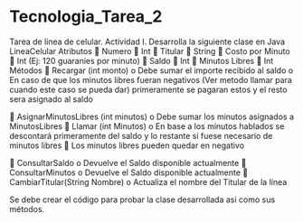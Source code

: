 # Tecnologia_Tarea_2
Tarea de línea de celular.
Actividad I.
Desarrolla la siguiente clase en Java
LineaCelular
Atributos
       Numero  Int
       Titular  String
       Costo por Minuto  Int (Ej: 120 guaranies por minuto)
       Saldo  Int
       Minutos Libres  Int
Métodos
 Recargar (int monto)
      o Debe sumar el importe recibido al saldo
      o En caso de que los minutos libres fueran negativos (Ver metodo llamar para cuando este
      caso se pueda dar) primeramente se pagaran estos y el resto sera asignado al saldo

 AsignarMinutosLibres (int minutos)
      o Debe sumar los minutos asignados a MinutosLibres
 Llamar (int Minutos)
      o En base a los minutos hablados se descontará primeramente del saldo y lo restante si
      fuese necesario de minutos libres
 Los minutos libres pueden quedar en negativo

 ConsultarSaldo
      o Devuelve el Saldo disponible actualmente
 ConsultarMinutos
      o Devuelve el Saldo disponible actualmente
 CambiarTitular(String Nombre)
      o Actualiza el nombre del Titular de la línea

Se debe crear el código para probar la clase desarrollada así como sus métodos.
